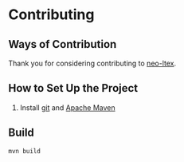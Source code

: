 # Contributing

## Ways of Contribution

Thank you for considering contributing to [neo-ltex].

## How to Set Up the Project

1. Install [git] and [Apache Maven][maven]

## Build

```sh
mvn build
```

[git]: https://git-scm.com/
[maven]: https://maven.apache.org/
[neo-ltex]: https://github.com/neo-ltext
